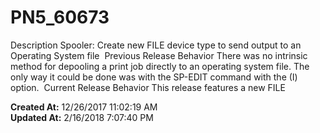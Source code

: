 # PN5_60673

Description Spooler: Create new FILE device type to send output to an Operating System file  Previous Release Behavior There was no intrinsic method for depooling a print job directly to an operating system file. The only way it could be done was with the SP-EDIT command with the (I) option.  Current Release Behavior This release features a new FILE  

**Created At:** 12/26/2017 11:02:19 AM  
**Updated At:** 2/16/2018 7:07:40 PM  

